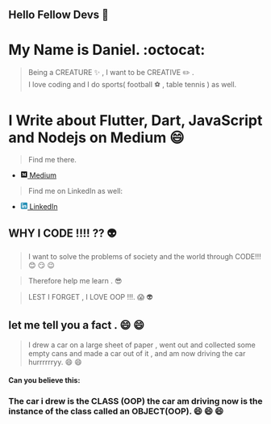 ## Hello Fellow Devs 👋
# My Name is Daniel.  :octocat:
> Being a CREATURE :sparkles: , I want to be CREATIVE :pencil2: .<br>
> I love coding and I do sports( football :soccer: , table tennis ) as well.<br>

# I Write about Flutter, Dart, JavaScript and Nodejs on Medium :smile:
> Find me there. <br>
- [<img src="https://github.com/Daniel-Sogbey/Daniel-Sogbey/blob/master/images/medium.png" width= "14"> Medium](https://sogbeydaniel.medium.com/)
>Find me on LinkedIn as well: <br>
- [<img src="https://github.com/Daniel-Sogbey/Daniel-Sogbey/blob/master/images/linkedin.jpg" width= "14"> LinkedIn](https://www.linkedin.com/in/daniel-sogbey-130759184/)

## WHY I CODE !!!! ?? :alien:

>I want to solve the problems of society and the world through CODE!!! :blush: :smirk: :wink:

>Therefore help me learn . :sunglasses:


>LEST I FORGET , I LOVE OOP !!!. :scream: :alien:

## let me tell you a fact . :smile: :smile:

>I drew a car on a large sheet of paper , went out and collected some empty cans and made a car out of it , and am now driving the car hurrrrrryy. :smile: :smile:

#### Can you believe this:

### The car i drew is the CLASS (OOP) the car am driving now is the instance of the class called an OBJECT(OOP). :smile: :smile: :smile:



<!--
**Daniel-Sogbey/Daniel-Sogbey** is a ✨ _special_ ✨ repository because its `README.md` (this file) appears on your GitHub profile.

Here are some ideas to get you started:

- 🔭 I’m currently working on ...
- 🌱 I’m currently learning ...
- 👯 I’m looking to collaborate on ...
- 🤔 I’m looking for help with ...
- 💬 Ask me about ...
- 📫 How to reach me: ...
- 😄 Pronouns: ...
- ⚡ Fun fact: ...
-->
